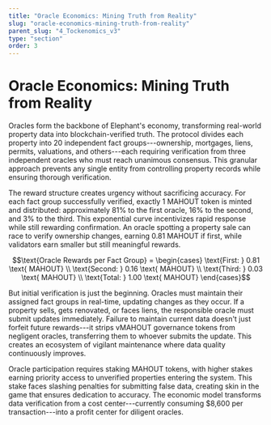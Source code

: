 ```yaml
---
title: "Oracle Economics: Mining Truth from Reality"
slug: "oracle-economics-mining-truth-from-reality"
parent_slug: "4_Tockenomics_v3"
type: "section"
order: 3
---
```


# Oracle Economics: Mining Truth from Reality

Oracles form the backbone of Elephant's economy, transforming real-world
property data into blockchain-verified truth. The protocol divides each
property into 20 independent fact groups---ownership, mortgages, liens,
permits, valuations, and others---each requiring verification from three
independent oracles who must reach unanimous consensus. This granular
approach prevents any single entity from controlling property records
while ensuring thorough verification.

The reward structure creates urgency without sacrificing accuracy. For
each fact group successfully verified, exactly 1 MAHOUT token is minted
and distributed: approximately 81% to the first oracle, 16% to the
second, and 3% to the third. This exponential curve incentivizes rapid
response while still rewarding confirmation. An oracle spotting a
property sale can race to verify ownership changes, earning 0.81 MAHOUT
if first, while validators earn smaller but still meaningful rewards.

$$\text{Oracle Rewards per Fact Group} = \begin{cases}
\text{First: } 0.81 \text{ MAHOUT} \\
\text{Second: } 0.16 \text{ MAHOUT} \\
\text{Third: } 0.03 \text{ MAHOUT} \\
\text{Total: } 1.00 \text{ MAHOUT}
\end{cases}$$

But initial verification is just the beginning. Oracles must maintain
their assigned fact groups in real-time, updating changes as they occur.
If a property sells, gets renovated, or faces liens, the responsible
oracle must submit updates immediately. Failure to maintain current data
doesn't just forfeit future rewards---it strips vMAHOUT governance
tokens from negligent oracles, transferring them to whoever submits the
update. This creates an ecosystem of vigilant maintenance where data
quality continuously improves.

Oracle participation requires staking MAHOUT tokens, with higher stakes
earning priority access to unverified properties entering the system.
This stake faces slashing penalties for submitting false data, creating
skin in the game that ensures dedication to accuracy. The economic model
transforms data verification from a cost center---currently consuming
\$8,600 per transaction---into a profit center for diligent oracles.
